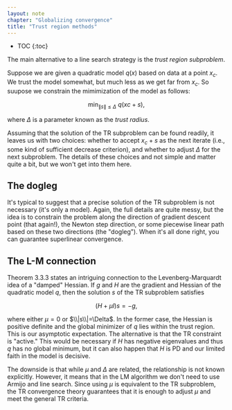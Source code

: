 ```yaml
---
layout: note
chapter: "Globalizing convergence"
title: "Trust region methods"
---
```

* TOC
{:toc}

The main alternative to a line search strategy is the *trust region subproblem*. 

Suppose we are given a quadratic model $q(x)$ based on data at a point $x_c$. We trust the model somewhat, but much less as we get far from $x_c$. So suupose we constrain the mimimization of the model as follows: 

$$\min_{\|s\|\le \Delta} \: q(xc+s),$$

where $\Delta$ is a parameter known as the *trust radius*. 

Assuming that the solution of the TR subproblem can be found readily, it leaves us with two choices: whether to accept $x_c+s$ as the next iterate (i.e., some kind of sufficient decrease criterion), and whether to adjust $\Delta$ for the next subproblem. The details of these choices and not simple and matter quite a bit, but we won't get into them here. 

## The dogleg

It's typical to suggest that a precise solution of the TR subproblem is not necessary (it's only a model). Again, the full details are quite messy, but the idea is to constrain the problem along the direction of gradient descent point (that again!), the Newton step direction, or some piecewise linear path based on these two directions (the "dogleg"). When it's all done right, you can guarantee superlinear convergence. 

## The L-M connection

Theorem 3.3.3 states an intriguing connection to the Levenberg-Marquardt idea of a "damped" Hessian. If $g$ and $H$ are the gradient and Hessian of the quadratic model $q$, then the solution $s$ of the TR subproblem satisfies

$$(H+\mu I)s=-g,$$

where either $\mu=0$ or $\\|s\\|=\Delta$. In the former case, the Hessian is positive definite and the global minimizer of $q$ lies within the trust region. This is our asymptotic expectation. The alternative is that the TR constraint is "active." This would be necessary if $H$ has negative eigenvalues and thus $q$ has no global minimum, but it can also happen that $H$ is PD and our limited faith in the model is decisive. 

The downside is that while $\mu$ and $\Delta$ are related, the relationship is not known explicitly. However, it means that in the LM algorithm we don't need to use Armijo and line search. Since using $\mu$ is equivalent to the TR subproblem, the TR convergence theory guarantees that it is enough to adjust $\mu$ and meet the general TR criteria.
